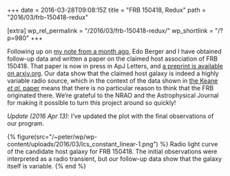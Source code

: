 +++
date = 2016-03-28T09:08:15Z
title = "FRB 150418, Redux"
path = "2016/03/frb-150418-redux"

[extra]
wp_rel_permalink = "/2016/03/frb-150418-redux/"
wp_shortlink = "/?p=980"
+++

Following up on
[my note from a month ago](/2016/02/on-the-origin-of-frb-150418/), Edo Berger
and I have obtained follow-up data and written a paper on the claimed host
association of FRB 150418. That paper is now in press in ApJ Letters, and
[a preprint is available on arxiv.org](http://arxiv.org/abs/1602.08434v3). Our
data show that the claimed host galaxy is indeed a highly variable radio
source, which in the context of the data shown in
[the Keane _et al._ paper](http://dx.doi.org/10.1038/nature17140) means that
there is no particular reason to think that the FRB originated there. We’re
grateful to the NRAO and the Astrophysical Journal for making it possible to
turn this project around so quickly!

_Update (2016 Apr 13)_: I’ve updated the plot with the final observations of
our program.

{% figure(src="/~peter/wp/wp-content/uploads/2016/03/lcs_constant_linear-1.png") %}
Radio light curve of the candidate host galaxy for FRB 150418. The initial observations were interpreted as a radio transient, but our follow-up data show that the galaxy itself is variable.
{% end %}
